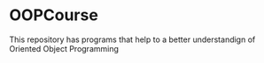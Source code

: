 # OOPCourse
This repository has programs that help to a better understandign of Oriented Object Programming
